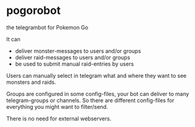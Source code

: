 # pogorobot

the telegrambot for Pokemon Go

It can
- deliver monster-messages to users and/or groups
- deliver raid-messages to users and/or groups
- be used to submit manual raid-entries by users

Users can manually select in telegram what and where they want to see monsters and raids. 

Groups are configured in some config-files, your bot can deliver to many telegram-groups or channels. So there are different config-files for everything you might want to filter/send.


There is no need for external webservers.
